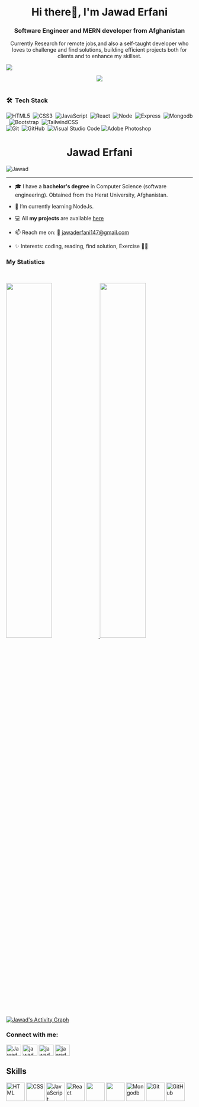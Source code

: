 <h1 align="center"> Hi there👋, I'm Jawad Erfani</h1>
<h3 align="center">Software Engineer and MERN developer from Afghanistan</h3>

<p align="center">Currently Research for remote jobs,and also a self-taught developer who loves to challenge and find solutions, building efficient projects both for clients and to enhance my skillset.</p>

<a href="https://github.com/JawadErfani01/JawadErfani01"><img src="https://user-images.githubusercontent.com/73097560/115834477-dbab4500-a447-11eb-908a-139a6edaec5c.gif"></a>


<div align="center">
	<img src="https://c.tenor.com/2uyENRmiUt0AAAAC/coding.gif">
</div>
<br>

### 🛠 &nbsp;Tech Stack

![HTML5](https://img.shields.io/badge/-HTML5-05122A?style=flat&logo=HTML5)&nbsp;
![CSS3](https://img.shields.io/badge/-CSS3-05122A?style=flat&logo=CSS3&logoColor=1572B6)&nbsp;
![JavaScript](https://img.shields.io/badge/-JavaScript-05122A?style=flat&logo=javascript)&nbsp;
![React](https://img.shields.io/badge/-React-05122A?style=flat&logo=React)&nbsp;
![Node](https://img.shields.io/badge/-Node-05122A?style=flat&logo=Node)&nbsp;
![Express](https://img.shields.io/badge/-Express-05122A?style=flat&logo=Express)&nbsp;
![Mongodb](https://img.shields.io/badge/-Mongodb-05122A?style=flat&logo=Mongodb)&nbsp;
![Bootstrap](https://img.shields.io/badge/bootstrap-%23563D7C.svg?style=flat&logo=bootstrap&logoColor=white)&nbsp;
![TailwindCSS](https://img.shields.io/badge/tailwindcss-%2338B2AC.svg?style=flat&logo=tailwind-css&logoColor=white)\
![Git](https://img.shields.io/badge/-Git-05122A?style=flat&logo=git)&nbsp;
![GitHub](https://img.shields.io/badge/-GitHub-05122A?style=flat&logo=github)&nbsp;
![Visual Studio Code](https://img.shields.io/badge/-Visual%20Studio%20Code-05122A?style=flat&logo=visual-studio-code&logoColor=007ACC)
![Adobe Photoshop](https://img.shields.io/badge/adobephotoshop-%2331A8FF.svg?style=flat&logo=adobephotoshop&logoColor=white) &nbsp;


<h1 align="center">Jawad Erfani</h1>

<p align="left"> <img src="https://komarev.com/ghpvc/?username=JawadErfani01&label=Profile%20views&color=1c1c1c&style=flat" alt="Jawad" /> </p>

---

- 🎓 I have a **bachelor's degree** in Computer Science (software engineering). Obtained from the Herat University, Afghanistan.

- 🌱 I’m currently learning NodeJs.

- 💻 All **my projects** are available [here](https://github.com/JawadErfani01)

- 📫 Reach me on: 📧 jawaderfani147@gmail.com

- ✨ Interests: coding, reading, find solution, Exercise 🏃‍♂️ 




### My Statistics

<br/>
<p align="left">
  <a href="https://github.com/JawadErfani01/">
  <img width="49.5%" src="https://github-readme-stats.vercel.app/api?username=JawadErfani01&show_icons=true&theme=algolia&hide_border=true" />
    <img width="49.5%" src="https://github-readme-streak-stats.herokuapp.com/?user=JawadErfani01&theme=algolia&hide_border=true" />
  </a>
</p>
<br>


[![Jawad's Activity Graph](https://activity-graph.herokuapp.com/graph?username=JawadErfani01&custom_title=JawadErfani%27s%20Contribution%20Graph&theme=react-dark&hide_border=true&line=d1a01f&point=c58545)](https://github.com/JawadErfani01/)

<h3 align="left">Connect with me:</h3>
<p align="left">
<a href="https://twitter.com/JawadErfani01" target="blank"><img align="center" src="https://cdn.jsdelivr.net/npm/simple-icons@3.0.1/icons/twitter.svg" alt="Jawad" height="30" width="40" /></a>
<a href="https://www.facebook.com/JawadErfani01" target="blank"><img align="center" src="https://cdn.jsdelivr.net/npm/simple-icons@3.0.1/icons/facebook.svg" alt="jawad" height="30" width="40" /></a>
<a href="https://www.linkedin.com/in/jawad-erfani-610197195/?original_referer=https%3A%2F%2Fwww%2Egoogle%2Ecom%2F&originalSubdomain=af" target="blank"><img align="center" src="https://cdn.jsdelivr.net/npm/simple-icons@3.0.1/icons/linkedin.svg" alt="jawad" height="30" width="40" /></a>
  <a href="https://jawaderfani01.netlify.app/" target="blank"><img align="center" src="https://cdn.jsdelivr.net/npm/simple-icons@3.0.1/icons/google.svg" alt="jawad" height="30" width="40" /></a>
</p>

<h2 align="left">Skills</h2>
<p align="left">
<div>
  	<img height="50" src="https://user-images.githubusercontent.com/25181517/117447535-f00a3a00-af3d-11eb-89bf-45aaf56dbaf1.png" alt="HTML" title="HTML5" />
	<img height="50" src="https://user-images.githubusercontent.com/25181517/117447663-0fa16280-af3e-11eb-8677-bcf8e4f8e298.png" alt="CSS" title="CSS3" />
  <img height="50" src="https://user-images.githubusercontent.com/25181517/117447155-6a868a00-af3d-11eb-9cfe-245df15c9f3f.png" alt="JavaScript" title="JavaScript"/>
	<img height="50" src="https://cdn.jsdelivr.net/npm/simple-icons@3.13.0/icons/react.svg" alt="React" title="React" />
		<img height="50" src="https://w7.pngwing.com/pngs/322/725/png-transparent-node-js-javascript-npm-express-js-sharp-miscellaneous-angle-text-thumbnail.png"  />
	<img height="50" src="https://img.shields.io/badge/-05122A?style=flat&logo=Express"  />

  

 
  <img height="50" src="https://cdn.jsdelivr.net/npm/simple-icons@3.13.0/icons/mongodb.svg" alt="Mongodb" title="Mongodb" />
	<img height="50" src="https://user-images.githubusercontent.com/25181517/117364277-fc4eb280-aebd-11eb-8769-a3583c6a2037.png" alt="Git" title="Git" />
	<img height="50" src="https://user-images.githubusercontent.com/25181517/117364276-fc4eb280-aebd-11eb-92ba-8a6ef74b7313.png" alt="GitHub" title="GitHub" />


	
</div>
</p>


